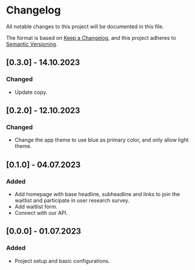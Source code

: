 # Changelog

All notable changes to this project will be documented in this file.

The format is based on [Keep a Changelog](https://keepachangelog.com/en/1.0.0/),
and this project adheres to [Semantic Versioning](https://semver.org/spec/v2.0.0.html).

## [0.3.0] - 14.10.2023

### Changed

- Update copy.

## [0.2.0] - 12.10.2023

### Changed

- Change the app theme to use blue as primary color, and only allow light theme.

## [0.1.0] - 04.07.2023

### Added

- Add homepage with base headline, subheadline and links to join the waitlist and participate in user research survey.
- Add waitlist form.
- Connect with our API.

## [0.0.0] - 01.07.2023

### Added

- Project setup and basic configurations.
